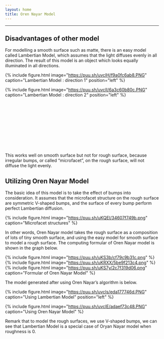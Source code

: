 ```yaml
---
layout: home
title: Oren Nayar Model
---
```

---
## Disadvantages of other model
 
  For modelling a smooth surface such as matte, there is an easy model called Lambertian Model, which assumes that the light diffuses evenly in all direction. The result of this model is an object which looks equally illuminated in all directions. 

  {% include figure.html image="https://puu.sh/uvclH/f9a0fc6ab8.PNG" caption="Lambertian Model : direction 1" position="left" %}
  
  {% include figure.html image="https://puu.sh/uvclI/6a3c60b80c.PNG" caption="Lambertian Model : direction 2" position="left" %}
  
  <br><br><br><br><br><br><br><br><br>
  
   
  This works well on smooth surface but not for rough surface, because irregular bumps, or called “microfacet”, on the rough surface, will not diffuse the light evenly. 


## Utilizing Oren Nayar Model

  The basic idea of this model is to take the effect of bumps into consideration. It assumes that the microfacet structure on the rough surface are symmetric V-shaped bumps, and the surface of every bump perform perfect Lambertian diffusion. 
  
  {% include figure.html image="https://puu.sh/uKQEl/34607f749b.png" caption="Microfacet structures" %}
  
  In other words, Oren Nayar model takes the rough surface as a composition of lots of tiny smooth surface, and using the easy model for smooth surface to model a rough surface. The computing formular of Oren Nayar model is shown in the graph below.
  
  {% include figure.html image="https://puu.sh/uKS3b/cf79c9b31c.png" %}  
  {% include figure.html image="https://puu.sh/uKRXX/5be9f213c4.png" %}
  {% include figure.html image="https://puu.sh/uKS7y/2c7f319d06.png" caption="Formular of Oren Nayar Model" %}
  
  The model generated after using Oren Nayar’s algorithm is below.
  
   {% include figure.html image="https://puu.sh/uvcls/eda177746d.PNG" caption="Using Lambertian Model" position="left" %}
   
   {% include figure.html image="https://puu.sh/uvclE/adaef73c48.PNG" caption="Using Oren Nayar Model" %}
   
  Remark that to model the rough surfaces, we use V-shaped bumps, we can see that Lambertian Model is a special case of Oryan Nayar model when roughness is 0.
